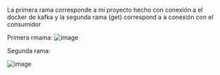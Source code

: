 La primera rama corresponde a mi proyecto hecho con conexión a el docker de kafka y la segunda rama (get) correspond a a conexión con el consumidor

Primera rmama: 
![image](https://github.com/juliadelmar/colaKafka/assets/149151461/f2e93f81-f0ca-461f-9a4e-3d6285526dd9)



Segunda rama: 

![image](https://github.com/juliadelmar/colaKafka/assets/149151461/15abf481-fbf5-48c8-94e7-5d99cd892a28)

